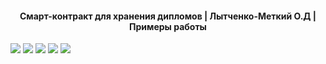 

<h4 align="center">
  <a>Смарт-контракт для хранения дипломов</a> |
  <a>Лытченко-Меткий О.Д</a> |
  <a>Примеры работы</a>
</h4>


![](https://github.com/Graddery/project/1.png)
![](https://github.com/Graddery/project/2.png)
![](https://github.com/Graddery/project/3.png)
![](https://github.com/Graddery/project/4.png)
![](https://github.com/Graddery/project/5.png)

